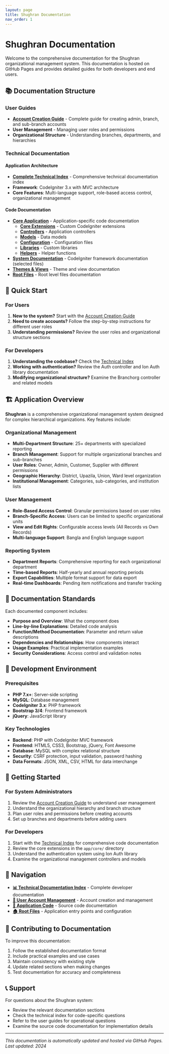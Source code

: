 ```yaml
---
layout: page
title: Shughran Documentation
nav_order: 1
---
```


# Shughran Documentation

Welcome to the comprehensive documentation for the Shughran organizational management system. This documentation is hosted on GitHub Pages and provides detailed guides for both developers and end users.

## 📚 Documentation Structure

### User Guides
- **[Account Creation Guide](user/account-creation.md)** - Complete guide for creating admin, branch, and sub-branch accounts
- **User Management** - Managing user roles and permissions
- **Organizational Structure** - Understanding branches, departments, and hierarchies

### Technical Documentation

#### Application Architecture
- **[Complete Technical Index](index.md)** - Comprehensive technical documentation index
- **Framework**: CodeIgniter 3.x with MVC architecture
- **Core Features**: Multi-language support, role-based access control, organizational management

#### Code Documentation
- **[Core Application](app/)** - Application-specific code documentation
  - **[Core Extensions](app/core/)** - Custom CodeIgniter extensions
  - **[Controllers](app/controllers/)** - Application controllers
  - **[Models](app/models/)** - Data models
  - **[Configuration](app/config/)** - Configuration files
  - **[Libraries](app/libraries/)** - Custom libraries
  - **[Helpers](app/helpers/)** - Helper functions
- **[System Documentation](system/)** - CodeIgniter framework documentation (selected files)
- **[Themes & Views](themes/)** - Theme and view documentation
- **[Root Files](root/)** - Root level files documentation

## 🚀 Quick Start

### For Users
1. **New to the system?** Start with the [Account Creation Guide](user/account-creation.md)
2. **Need to create accounts?** Follow the step-by-step instructions for different user roles
3. **Understanding permissions?** Review the user roles and organizational structure sections

### For Developers
1. **Understanding the codebase?** Check the [Technical Index](index.md)
2. **Working with authentication?** Review the Auth controller and Ion Auth library documentation
3. **Modifying organizational structure?** Examine the Branchorg controller and related models

## 🏗 Application Overview

**Shughran** is a comprehensive organizational management system designed for complex hierarchical organizations. Key features include:

### Organizational Management
- **Multi-Department Structure**: 25+ departments with specialized reporting
- **Branch Management**: Support for multiple organizational branches and sub-branches
- **User Roles**: Owner, Admin, Customer, Supplier with different permissions
- **Geographic Hierarchy**: District, Upazila, Union, Ward level organization
- **Institutional Management**: Categories, sub-categories, and institution lists

### User Management
- **Role-Based Access Control**: Granular permissions based on user roles
- **Branch-Specific Access**: Users can be limited to specific organizational units
- **View and Edit Rights**: Configurable access levels (All Records vs Own Records)
- **Multi-language Support**: Bangla and English language support

### Reporting System
- **Department Reports**: Comprehensive reporting for each organizational department
- **Time-based Reports**: Half-yearly and annual reporting periods
- **Export Capabilities**: Multiple format support for data export
- **Real-time Dashboards**: Pending item notifications and transfer tracking

## 📖 Documentation Standards

Each documented component includes:
- **Purpose and Overview**: What the component does
- **Line-by-line Explanations**: Detailed code analysis
- **Function/Method Documentation**: Parameter and return value descriptions
- **Dependencies and Relationships**: How components interact
- **Usage Examples**: Practical implementation examples
- **Security Considerations**: Access control and validation notes

## 🔧 Development Environment

### Prerequisites
- **PHP 7.x+**: Server-side scripting
- **MySQL**: Database management
- **CodeIgniter 3.x**: PHP framework
- **Bootstrap 3/4**: Frontend framework
- **jQuery**: JavaScript library

### Key Technologies
- **Backend**: PHP with CodeIgniter MVC framework
- **Frontend**: HTML5, CSS3, Bootstrap, jQuery, Font Awesome
- **Database**: MySQL with complex relational structure
- **Security**: CSRF protection, input validation, password hashing
- **Data Formats**: JSON, XML, CSV, HTML for data interchange

## 🚦 Getting Started

### For System Administrators
1. Review the [Account Creation Guide](user/account-creation.md) to understand user management
2. Understand the organizational hierarchy and branch structure
3. Plan user roles and permissions before creating accounts
4. Set up branches and departments before adding users

### For Developers
1. Start with the [Technical Index](index.md) for comprehensive code documentation
2. Review the core extensions in the `app/core/` directory
3. Understand the authentication system using Ion Auth library
4. Examine the organizational management controllers and models

## 🔗 Navigation

- **[📊 Technical Documentation Index](index.md)** - Complete developer documentation
- **[👥 User Account Management](user/account-creation.md)** - Account creation and management
- **[📁 Application Code](app/)** - Source code documentation
- **[🏠 Root Files](root/)** - Application entry points and configuration

## 📝 Contributing to Documentation

To improve this documentation:
1. Follow the established documentation format
2. Include practical examples and use cases
3. Maintain consistency with existing style
4. Update related sections when making changes
5. Test documentation for accuracy and completeness

## 📞 Support

For questions about the Shughran system:
- Review the relevant documentation sections
- Check the technical index for code-specific questions
- Refer to the user guides for operational questions
- Examine the source code documentation for implementation details

---

*This documentation is automatically updated and hosted via GitHub Pages. Last updated: 2024*